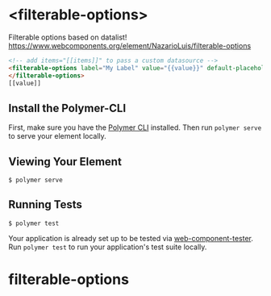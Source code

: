 # \<filterable-options\>

Filterable options based on datalist! https://www.webcomponents.org/element/NazarioLuis/filterable-options

```html
<!-- add items="[[items]]" to pass a custom datasource -->
<filterable-options label="My Label" value="{{value}}" default-placeholder="Select One">
</filterable-options>
[[value]]
```

## Install the Polymer-CLI

First, make sure you have the [Polymer CLI](https://www.npmjs.com/package/polymer-cli) installed. Then run `polymer serve` to serve your element locally.

## Viewing Your Element

```
$ polymer serve
```

## Running Tests

```
$ polymer test
```

Your application is already set up to be tested via [web-component-tester](https://github.com/Polymer/web-component-tester). Run `polymer test` to run your application's test suite locally.
# filterable-options
